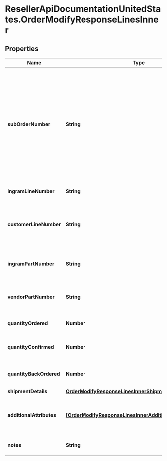 # ResellerApiDocumentationUnitedStates.OrderModifyResponseLinesInner

## Properties

Name | Type | Description | Notes
------------ | ------------- | ------------- | -------------
**subOrderNumber** | **String** | The sub order number. The two-digit prefix is the warehouse code of the warehouse nearest the reseller. The middle number is the order number. The two-digit suffix is the sub order number. | [optional] 
**ingramLineNumber** | **String** | The IngramMicro line number. | [optional] 
**customerLineNumber** | **String** | The reseller&#39;s line number for reference in their system. | [optional] 
**ingramPartNumber** | **String** | The unique IngramMicro part number for the line item. | [optional] 
**vendorPartNumber** | **String** | The vendor&#39;s part number for the line item. | [optional] 
**quantityOrdered** | **Number** | The quantity ordered of the line item. | [optional] 
**quantityConfirmed** | **Number** | The quantity confirmed of the line item. | [optional] 
**quantityBackOrdered** | **Number** | The quantity backordered of the line item. | [optional] 
**shipmentDetails** | [**OrderModifyResponseLinesInnerShipmentDetails**](OrderModifyResponseLinesInnerShipmentDetails.md) |  | [optional] 
**additionalAttributes** | [**[OrderModifyResponseLinesInnerAdditionalAttributesInner]**](OrderModifyResponseLinesInnerAdditionalAttributesInner.md) | SAP requested and country-specific line level details. | [optional] 
**notes** | **String** | Line-level notes for the order. | [optional] 


